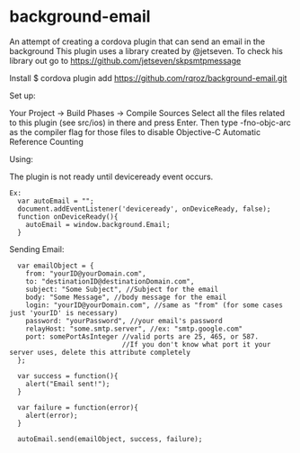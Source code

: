# background-email
An attempt of creating a cordova plugin that can send an email in the background
This plugin uses a library created by @jetseven. 
  To check his library out go to https://github.com/jetseven/skpsmtpmessage
  
  
Install
  $ cordova plugin add https://github.com/rqroz/background-email.git

Set up:

Your Project -> Build Phases -> Compile Sources
Select all the files related to this plugin (see src/ios) in there and press Enter.
Then type -fno-objc-arc as the compiler flag for those files to disable Objective-C Automatic Reference Counting
  
Using:

The plugin is not ready until deviceready event occurs.

    Ex:
      var autoEmail = "";
      document.addEventListener('deviceready', onDeviceReady, false);
      function onDeviceReady(){
        autoEmail = window.background.Email;
      }
      
  Sending Email:
  
      var emailObject = {
        from: "yourID@yourDomain.com",
        to: "destinationID@destinationDomain.com",
        subject: "Some Subject", //Subject for the email
        body: "Some Message", //body message for the email
        login: "yourID@yourDomain.com", //same as "from" (for some cases just 'yourID' is necessary)
        password: "yourPassword", //your email's password
        relayHost: "some.smtp.server", //ex: "smtp.google.com"
        port: somePortAsInteger //valid ports are 25, 465, or 587.
                                //If you don't know what port it your server uses, delete this attribute completely
      };
      
      var success = function(){
        alert("Email sent!");
      }
      
      var failure = function(error){
        alert(error);
      }
      
      autoEmail.send(emailObject, success, failure);
      
      
